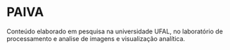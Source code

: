 # PAIVA
Conteúdo elaborado em pesquisa na universidade UFAL, no laboratório de processamento e analise de imagens e visualização analítica.
